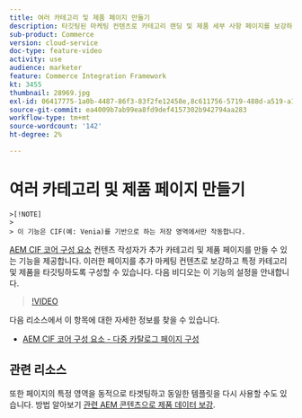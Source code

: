 ```yaml
---
title: 여러 카테고리 및 제품 페이지 만들기
description: 타깃팅된 마케팅 컨텐츠로 카테고리 랜딩 및 제품 세부 사항 페이지를 보강하는 방법을 알아봅니다.
sub-product: Commerce
version: cloud-service
doc-type: feature-video
activity: use
audience: marketer
feature: Commerce Integration Framework
kt: 3455
thumbnail: 28969.jpg
exl-id: 06417775-1a0b-4487-86f3-83f2fe12458e,8c611756-5719-488d-a519-a12c5c90c614
source-git-commit: ea4009b7ab99ea8fd9def4157302b942794aa283
workflow-type: tm+mt
source-wordcount: '142'
ht-degree: 2%

---
```


# 여러 카테고리 및 제품 페이지 만들기

    >[!NOTE]
    >
    > 이 기능은 CIF(예: Venia)를 기반으로 하는 저장 영역에서만 작동합니다.

[AEM CIF 코어 구성 요소](https://github.com/adobe/aem-core-cif-components) 컨텐츠 작성자가 추가 카테고리 및 제품 페이지를 만들 수 있는 기능을 제공합니다. 이러한 페이지를 추가 마케팅 컨텐츠로 보강하고 특정 카테고리 및 제품을 타깃팅하도록 구성할 수 있습니다. 다음 비디오는 이 기능의 설정을 안내합니다.

>[!VIDEO](https://video.tv.adobe.com/v/28969/?quality=12)

다음 리소스에서 이 항목에 대한 자세한 정보를 찾을 수 있습니다.

- [AEM CIF 코어 구성 요소 - 다중 카탈로그 페이지 구성](https://github.com/adobe/aem-core-cif-components/wiki/configuration#multi-catalog-page-template-configuration)

## 관련 리소스

또한 페이지의 특정 영역을 동적으로 타겟팅하고 동일한 템플릿을 다시 사용할 수도 있습니다. 방법 알아보기 [관련 AEM 콘텐츠으로 제품 데이터 보강](./enrich-product-associated-content.md).
